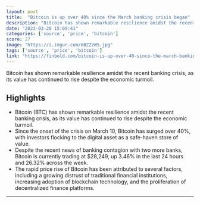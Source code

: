 ```yaml
---
layout: post
title:  "Bitcoin is up over 40% since the March banking crisis began"
description: "Bitcoin has shown remarkable resilience amidst the recent banking crisis, as its value has continued to rise despite the economic turmoil."
date: "2023-03-20 15:09:41"
categories: ['source', 'price', 'bitcoin']
score: 27
image: "https://i.imgur.com/mBZZzW5.jpg"
tags: ['source', 'price', 'bitcoin']
link: "https://finbold.com/bitcoin-is-up-over-40-since-the-march-banking-crisis-began/"
---
```


Bitcoin has shown remarkable resilience amidst the recent banking crisis, as its value has continued to rise despite the economic turmoil.

## Highlights

- Bitcoin (BTC) has shown remarkable resilience amidst the recent banking crisis, as its value has continued to rise despite the economic turmoil.
- Since the onset of the crisis on March 10, Bitcoin has surged over 40%, with investors flocking to the digital asset as a safe-haven store of value.
- Despite the recent news of banking contagion with two more banks, Bitcoin is currently trading at $28,249, up 3.46% in the last 24 hours and 26.32% across the week.
- The rapid price rise of Bitcoin has been attributed to several factors, including a growing distrust of traditional financial institutions, increasing adoption of blockchain technology, and the proliferation of decentralized finance platforms.

---
